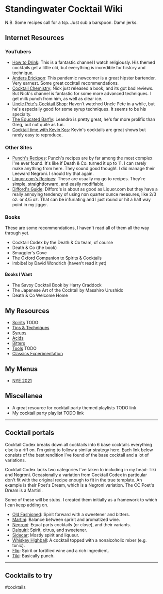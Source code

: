 # Standingwater Cocktail Wiki

N.B. Some recipes call for a tsp. Just sub a barspoon. Damn jerks.

## Internet Resources

### YouTubers

- [How to Drink](https://www.youtube.com/channel/UCioZY1p0bZ4Xt-yodw8_cBQ): This
  is a fantastic channel I watch religiously. His themed cocktails get a little
  old, but everything is incredible for history and technique.
- [Anders Erickson](https://www.youtube.com/channel/UCEK-PgJHg4Jupi7k7re0qGg):
  This pandemic newcomer is a great hipster bartender. Very earnest. Some great
  cocktail recommendations.
- [Cocktail Chemistry](https://www.youtube.com/channel/UC-o0CfpOyFJOfyWKtqS1hZQ):
  Nick just released a book, and its got bad reviews. But Nick's channel is
  fantastic for some more advanced techniques. I get milk punch from him, as
  well as clear ice.
- [Uncle Pete's Cocktail Shop](https://www.youtube.com/channel/UC_zC2hf2HmYJIu7acB1MeSw):
  Haven't watched Uncle Pete in a while, but he's especially good for some syrup
  techniques. It seems to be his specialty.
- [The Educated Barfly](https://www.youtube.com/channel/UCu9ArHUJZadlhwt3Jt0tqgA):
  Leandro is pretty great, he's far more prolific than Greg, but not quite as
  fun.
- [Cocktail time with Kevin Kos](https://www.youtube.com/channel/UCEiui9T4ZYx8K8nuZ5YFSTw):
  Kevin's cocktails are great shows but rarely easy to reproduce.

### Other Sites

- [Punch's Recipes](https://punchdrink.com/recipes/): Punch's recipes are by far
  among the most complex I've ever found. It's like if Death \& Co. turned it up
  to 11. I can rarely make anything from here. They sound good though!. I did
  manage their Leeward Negroni. I should try that again.
- [Liquor.com's Recipes](https://www.liquor.com/cocktail-and-other-recipes-4779343):
  These are usually my go to recipes. They're simple, straightforward, and
  easily modifiable.
- [Difford's Guide](https://www.diffordsguide.com): Difford's is about as good as
  Liquor.com but they have a really annoying tendency of using non quarter ounce
  measures, like 2/3 oz. or 4/5 oz. That can be infuriating and I just round or
  hit a half way point in my jigger.

### Books

These are some recommendations, I haven't read all of them all the way through
yet.

- Cocktail Codex by the Death & Co team, of course
- Death & Co (the book)
- Smuggler's Cove
- The Oxford Companion to Spirits & Cocktails
- Imbibe! by David Wondrich (haven't read it yet)

#### Books I Want

- The Savoy Cocktail Book by Harry Craddock
- The Japanese Art of the Cocktail by Masahiro Urushido
- Death & Co Welcome Home

## My Resources

- [Spirits](spirits.md) TODO
- [Tips & Techniques](techniques.md)
- [Syrups](syrups.md)
- [Acids](acids.md)
- [Bitters](bitters.md)
- [Tools](tools.md) TODO
- [Classics Experimentation](classics.md)

## My Menus

- [NYE 2021](menus/nye2021.pdf)

## Miscellanea

- A great resource for cocktail party themed playlists TODO link
- My cocktail party playlist TODO link

---

## Cocktail portals

Cocktail Codex breaks down all cocktails into 6 base cocktails everything else
is a riff on. I'm going to follow a similar strategy here. Each link below
consists of the best rendition I've found of the base cocktail and a lot of
variations.

Cocktail Codex lacks two categories I've taken to including in my head: Tiki and
Negroni. Occasionally a variation from Cocktail Codex in particular don't fit
with the original recipe enough to fit in the true template. An example is their
Poet's Dream, which is a Negroni variation. The CC Poet's Dream is a Martini.

Some of these will be stubs. I created them initially as a framework to which I
can keep adding on.

- [Old Fashioned](old_fashioned.md): Spirit forward with a sweetener and
  bitters.
- [Martini](martini.md): Balance between spririt and aromatized wine.
- [Negroni](negroni.md): Equal parts cocktails (or close), and their variants.
- [Daiquiri](daiquiri.md): Spirit, citrus, and sweetener.
- [Sidecar](sidecar.md): Mostly spirit and liqueur.
- [Whiskey Highball](highball.md): A cocktail topped with a nonalcoholic mixer
  (e.g. tonic).
- [Flip](flip.md): Spirit or fortified wine and a rich ingredient.
- [Tiki](tiki.md): Basically punch.

---

## Cocktails to try

#cocktails
